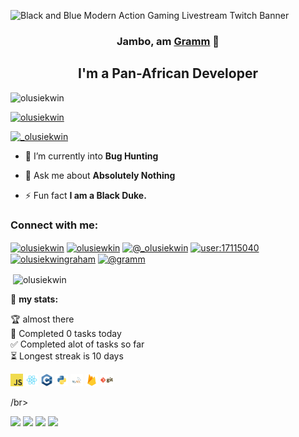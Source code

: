 <p align= "center">
  
![Black and Blue Modern Action Gaming Livestream Twitch Banner](https://user-images.githubusercontent.com/85841088/174297440-d016eca1-2e3e-430e-97a8-279bc567abd2.png)
  
</p>

<h3 align="center">
  
Jambo, am <a href="https://www.gramm.dev/" target="_blank" rel="noreferrer">Gramm</a> 👋
  
</h3>

<h2 align="center">
I'm a Pan-African Developer 
</h2>

<p align="left"> <img src="https://komarev.com/ghpvc/?username=olusiekwin&label=Profile%20views&color=0e75b6&style=flat" alt="olusiekwin" /> </p>

<p align="left"> <a href="https://github.com/ryo-ma/github-profile-trophy"><img src="https://github-profile-trophy.vercel.app/?username=olusiekwin" alt="olusiekwin" /></a> </p>

<p align="left"> <a href="https://twitter.com/_olusiekwin" target="blank"><img src="https://img.shields.io/twitter/follow/_olusiekwin?logo=twitter&style=for-the-badge" alt="_olusiekwin" /></a> </p>

- 🔭 I’m currently into **Bug Hunting**

- 💬 Ask me about **Absolutely Nothing**

- ⚡ Fun fact **I am a Black Duke.**


<h3 align="left">Connect with me:</h3>
<p align="left">
<a href="https://codepen.io/its-olusiekwin" target="blank"><img align="center" src="https://raw.githubusercontent.com/rahuldkjain/github-profile-readme-generator/master/src/images/icons/Social/codepen.svg" alt="olusiekwin" height="30" width="40" /></a>
<a href="https://dev.to/olusiewkin" target="blank"><img align="center" src="https://raw.githubusercontent.com/rahuldkjain/github-profile-readme-generator/master/src/images/icons/Social/devto.svg" alt="olusiewkin" height="30" width="40" /></a>
<a href="https://twitter.com/_olusiekwin" target="blank"><img align="center" src="https://raw.githubusercontent.com/rahuldkjain/github-profile-readme-generator/master/src/images/icons/Social/twitter.svg" alt="@_olusiekwin" height="30" width="40" /></a>
<a href="https://stackoverflow.com/users/user:17115040" target="blank"><img align="center" src="https://raw.githubusercontent.com/rahuldkjain/github-profile-readme-generator/master/src/images/icons/Social/stack-overflow.svg" alt="user:17115040" height="30" width="40" /></a>
<a href="https://www.hackerrank.com/olusiekwingraham" target="blank"><img align="center" src="https://raw.githubusercontent.com/rahuldkjain/github-profile-readme-generator/master/src/images/icons/Social/hackerrank.svg" alt="olusiekwingraham" height="30" width="40" /></a>
<a href="https://www.hackerearth.com/@gramm" target="blank"><img align="center" src="https://raw.githubusercontent.com/rahuldkjain/github-profile-readme-generator/master/src/images/icons/Social/hackerearth.svg" alt="@gramm" height="30" width="40" /></a>
</p>


<p>&nbsp;<img align="center" src="https://github-readme-stats.vercel.app/api?username=olusiekwin&show_icons=true&locale=en" alt="olusiekwin" /></p>

🚧 **my stats:**
<!-- TODO-IST:START -->
🏆    almost there       
🌸  Completed 0 tasks today           
✅  Completed alot of tasks so far           
⏳  Longest streak is 10 days
<!-- TODO-IST:END -->

<code><img height="20" src="https://raw.githubusercontent.com/github/explore/80688e429a7d4ef2fca1e82350fe8e3517d3494d/topics/javascript/javascript.png"></code>
<code><img height="20" src="https://raw.githubusercontent.com/github/explore/80688e429a7d4ef2fca1e82350fe8e3517d3494d/topics/react/react.png"></code>
<code><img height="20" src="https://raw.githubusercontent.com/github/explore/80688e429a7d4ef2fca1e82350fe8e3517d3494d/topics/cpp/cpp.png"></code>
<code><img height="20" src="https://raw.githubusercontent.com/github/explore/80688e429a7d4ef2fca1e82350fe8e3517d3494d/topics/python/python.png"></code>
<code><img height="20" src="https://raw.githubusercontent.com/github/explore/80688e429a7d4ef2fca1e82350fe8e3517d3494d/topics/mysql/mysql.png"></code>
<code><img height="20" src="https://raw.githubusercontent.com/github/explore/80688e429a7d4ef2fca1e82350fe8e3517d3494d/topics/firebase/firebase.png"></code>
<code><img height="20" src="https://raw.githubusercontent.com/github/explore/80688e429a7d4ef2fca1e82350fe8e3517d3494d/topics/git/git.png"></code>

/br>

![](https://img.shields.io/badge/Tools-Figma-informational?style=flat&logo=Figma&color=F24E1E)
![](https://img.shields.io/badge/Tools-VsCode-informational?style=flat&logo=VsCode&color=CB3837)
![](https://img.shields.io/badge/Tools-Git-informational?style=flat&logo=Git&color=F05032)
![](https://img.shields.io/badge/Tools-GitHub-informational?style=flat&logo=GitHub&color=181717)



